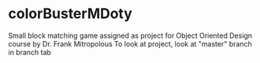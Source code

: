 # colorBusterMDoty
Small block matching game assigned as project for Object Oriented Design course by Dr. Frank Mitropolous
To look at project, look at "master" branch in branch tab
